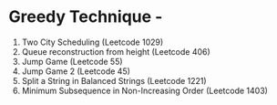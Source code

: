 # Greedy Technique - 

1. Two City Scheduling (Leetcode 1029)
2. Queue reconstruction from height (Leetcode 406)
3. Jump Game (Leetcode 55)
4. Jump Game 2 (Leetcode 45)
5. Split a String in Balanced Strings (Leetcode 1221)
6. Minimum Subsequence in Non-Increasing Order (Leetcode 1403)
